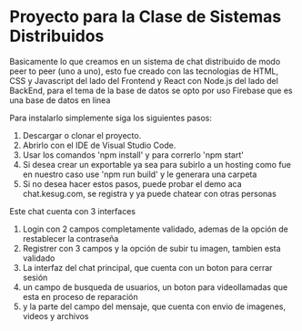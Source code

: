 # Proyecto para la Clase de Sistemas Distribuidos

Basicamente lo que creamos en un sistema de chat distribuido de modo peer to peer (uno a uno), esto fue creado con las tecnologias
de HTML, CSS y Javascript del lado del Frontend y React con Node.js del lado del BackEnd, para el tema de la base de datos
se opto por uso Firebase que es una base de datos en linea

Para instalarlo simplemente siga los siguientes pasos:

1. Descargar o clonar el proyecto.
2. Abrirlo con el IDE de Visual Studio Code.
3. Usar los comandos 'npm install' y para correrlo 'npm start'
4. Si desea crear un exportable ya sea para subirlo a un hosting como fue en nuestro caso use 'npm run build' y le generara una carpeta
5. Si no desea hacer estos pasos, puede probar el demo aca chat.kesug.com, se registra y ya puede chatear con otras personas

Este chat cuenta con 3 interfaces
1. Login con 2 campos completamente validado, ademas de la opción de restablecer la contraseña
2. Registrer con 3 campos y la opción de subir tu imagen, tambien esta validado
3. La interfaz del chat principal, que cuenta con un boton para cerrar sesión
4. un campo de busqueda de usuarios, un boton para videollamadas que esta en proceso de reparación
5. y la parte del campo del mensaje, que cuenta con envio de imagenes, videos y archivos
